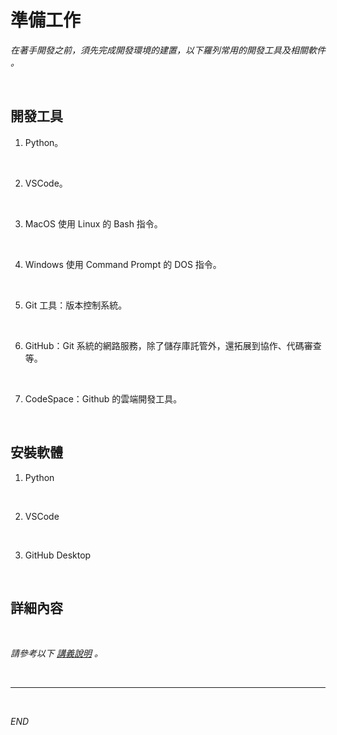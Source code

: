 # 準備工作

_在著手開發之前，須先完成開發環境的建置，以下羅列常用的開發工具及相關軟件 。_

<br>

## 開發工具

1. Python。

<br>

2. VSCode。

<br>

3. MacOS 使用 Linux 的 Bash 指令。

<br>

4. Windows 使用 Command Prompt 的 DOS 指令。

<br>

5. Git 工具：版本控制系統。

<br>

6. GitHub：Git 系統的網路服務，除了儲存庫託管外，還拓展到協作、代碼審查等。

<br>

7. CodeSpace：Github 的雲端開發工具。

<br>

## 安裝軟體

1. Python

<br>

2. VSCode

<br>

3. GitHub Desktop

<br>

## 詳細內容

<br>

_請參考以下 [講義說明](https://github.com/samhsiao6238/D01_準備工作) 。_

<br>

___

<br>

_END_